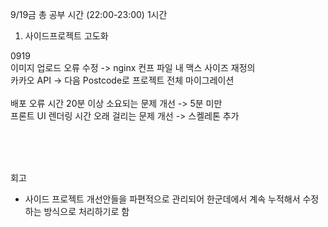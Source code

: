 9/19금 총 공부 시간 (22:00-23:00) 1시간

1. 사이드프로젝트 고도화 <br />

0919 <br />
이미지 업로드 오류 수정 -> nginx 컨프 파일 내 맥스 사이즈 재정의 <br />
카카오 API -> 다음 Postcode로 프로젝트 전체 마이그레이션 <br />
<br />
배포 오류 시간 20분 이상 소요되는 문제 개선 -> 5분 미만<br />
프론트 UI 렌더링 시간 오래 걸리는 문제 개선 -> 스켈레톤 추가<br />


<br />




<br />
<br />

회고
- 사이드 프로젝트 개선안들을 파편적으로 관리되어 한군데에서 계속 누적해서 수정하는 방식으로 처리하기로 함

